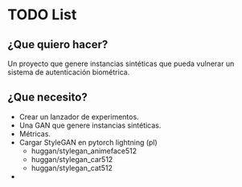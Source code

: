 # TODO List

## ¿Que quiero hacer?

Un proyecto que genere instancias sintéticas que pueda vulnerar un sistema de autenticación biométrica.

## ¿Que necesito?

- Crear un lanzador de experimentos.
- Una GAN que genere instancias sintéticas.
- Métricas.
- Cargar StyleGAN en pytorch lightning (pl)
  - huggan/stylegan_animeface512
  - huggan/stylegan_car512
  - huggan/stylegan_cat512
- 

